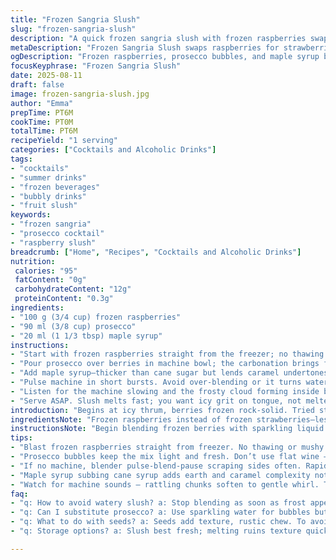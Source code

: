 ```yaml
---
title: "Frozen Sangria Slush"
slug: "frozen-sangria-slush"
description: "A quick frozen sangria slush with frozen raspberries swapped in for strawberries, dry rosé replaced by prosecco for bubbles and brightness, and homemade maple syrup instead of cane syrup. Blended to icy slush with a drink machine but adaptable. Notes on flavor balance and texture cues plus substitutes and common pitfalls included."
metaDescription: "Frozen Sangria Slush swaps raspberries for strawberries, prosecco for rosé, and maple syrup for cane. Icy slush texture cues, subtle fizz, and flavor balance in 6 minutes."
ogDescription: "Frozen raspberries, prosecco bubbles, and maple syrup blend in pulses to a cold slush. Watch texture, frost signals, and syrup levels for a crisp summer chill."
focusKeyphrase: "Frozen Sangria Slush"
date: 2025-08-11
draft: false
image: frozen-sangria-slush.jpg
author: "Emma"
prepTime: PT6M
cookTime: PT0M
totalTime: PT6M
recipeYield: "1 serving"
categories: ["Cocktails and Alcoholic Drinks"]
tags:
- "cocktails"
- "summer drinks"
- "frozen beverages"
- "bubbly drinks"
- "fruit slush"
keywords:
- "frozen sangria"
- "prosecco cocktail"
- "raspberry slush"
breadcrumb: ["Home", "Recipes", "Cocktails and Alcoholic Drinks"]
nutrition: 
 calories: "95"
 fatContent: "0g"
 carbohydrateContent: "12g"
 proteinContent: "0.3g"
ingredients:
- "100 g (3/4 cup) frozen raspberries"
- "90 ml (3/8 cup) prosecco"
- "20 ml (1 1/3 tbsp) maple syrup"
instructions:
- "Start with frozen raspberries straight from the freezer; no thawing needed or texture suffers later."
- "Pour prosecco over berries in machine bowl; the carbonation brings freshness and lightness compared to flat wine."
- "Add maple syrup—thicker than cane sugar but lends caramel undertones. Adjust little by little; sweet enough means barely syrupy, not cloying."
- "Pulse machine in short bursts. Avoid over-blending or it turns watery not slushy. You want tiny frozen crystals but not liquid mush."
- "Listen for the machine slowing and the frosty cloud forming inside bowl; visually check texture stops shifting into juice."
- "Serve ASAP. Slush melts fast; you want icy grit on tongue, not melted syrupy mess."
introduction: "Begins at icy thrum, berries frozen rock-solid. Tried strawberries before, but raspberries bring sharp tang, less sweetness wrecks balance differently. Maple over cane sugar adds subtle earthiness; gives something unexpected when mixed with bubbly prosecco instead of usual rosé or cheap whites. Machine pulses sound like hail in a tin drum, slurry thickens, hints of fizz rise through cold mixture. Quick chill, done, but tricky—too long and texture sags, juices release too much. I’ve seen watery sludge kills whole drink vibe, probation for amateurs. Temperature cues key; if machine bowl frosts over glass-like, ready to stop. No thawing berries, no rushing or melting happens. Serve in chilled glass, skip straws unless wide, small bits block. Ultimately, a slush balancing fizz and fruit cold that saves summer heat without turn-off sweetness. Learned to trust nose for subtle maple scent, rough raspberry seeds chew, little crunch on tongue. Watch timing, pressure on pulse. Expect patience with every batch—precision matters."
ingredientsNote: "Frozen raspberries instead of frozen strawberries—less sugar naturally, gives tart intensity but can turn mushy faster so blast frozen, serve quick. Maple syrup subbing cane syrup adds deeper tones, not just sweet but layered caramelly notes contrasting cold fruit. You can swap with raw honey or agave if needed but expect altered flavor profile. Prosecco instead of white or rosé wine changes drink entirely—adds bubbles so texture feels lighter, fizz wakes palate unlike flat wine. If no machine, frozen raspberries plus frozen prosecco mixed fast in blender but blend less or ice melts too much. Syrup quantity flexible; too much masks fruit, too little kills that subtle sweetness essential for balance. Best to increase syrup in small increments especially with agave or honey which have distinct flavor impacts you want to avoid overpowering delicate fruit. Frozen fruit firmness fundamental; fresh freezes less well, water crystallizes badly. Unfrozen berries can water down final if you forget."
instructionsNote: "Begin blending frozen berries with sparkling liquid in very short pulses to avoid heat buildup and melting; the sound changes as rhythm and texture shift from stuck chunks to slushy mix. Monitor bowl walls—if frost builds to solid glaze, stop immediately or you lose icy texture, get syrupy liquid instead. Add syrup gradually, taste test between pulses until you hit sweet spot, not overwhelming. Quick serve mandatory—melting starts right away. Stir briefly before serving if separation occurs. No over-think ferment or alcohol burn here; prosecco’s dryness balances sugar and keeps flavor refreshing. If no soda machine, use batch technique of pulse-blend-pause, scrape sides, repeat. Avoid blending too long or mixture gets thin, losing grit and texture crucial for slush. Holding slush too long results in watery meltdown. Solution: serve in small glasses, freeze serving glasses to slow meltdown, no ice cubes needed. Learned from many failures: texture > time or strict measurements. Eyes and feel first. If bites of frozen fruit too big, pass through sieve quickly, but some seeds add rustic charm. Not fancy but reliable if executed with care."
tips:
- "Blast frozen raspberries straight from freezer. No thawing or mushy disaster later. Ice crystals crucial for grit, sloppy juice kills texture. Pulse in short bursts to protect structure; rhythm shift from chunks to slush signals progress. Frost buildup on bowl glass means stop blending — slippery slope to watery mess. Slowly add maple syrup; thick but carries deeper caramel notes. Too much hides the fruit punch, too little leaves flat edges. Use small increments, test taste often."
- "Prosecco bubbles keep the mix light and fresh. Don’t use flat wine — fizz wakes palate, cuts sweetness in maple. If no prosecco, frozen sparkling water works but removes flavor complexity. Blend with frozen liquid right away, no waits. Blender works if quick pulses; ice melts fast though. Watch sound shifts — metallic clacks turn to soft hiss means machine strain rising, texture changing. Avoid over-purging or liquid sludge develops. Texture > perfect measurements."
- "If no machine, blender pulse-blend-pause scraping sides often. Rapid blending heats mixture, melts ice crystals. Overdo it and gritty frozen crunch turns syrupy liquid disappointment. Slush timing key; frosty glaze on bowl wall signals ready state. Serve immediately or freeze glasses to slow melt. Straws block raspberry seeds, better skipped or use wide straw. Big frozen chunks spoil mouthfeel. Sieving difficult but helps if hate seeds. Seeds add rustic chew but not for everyone."
- "Maple syrup subbing cane syrup adds earth and caramel complexity not just sweetness. Can swap agave or honey but flavor shifts—agave sweeter, honey floral. Adjust slowly. Syrup quantity flexible, depends on fruit sweetness, maple strength, and personal taste. Frozen raspberries lower sugar than strawberries — adjust sweetener accordingly. More syrup masks crispness, less syrup loses balance. Add little by little, taste pulse by pulse. Rough rough texture; sugar coats fruit, not syrupy finish."
- "Watch for machine sounds — rattling chunks soften to gentle whirl. Texture softens but still icy grit felt on tongue — that’s endpoint. One second longer blends into watery disappointment fast. Don’t overthink or try making smooth. I’ve seen many slush ruined by overblend syndrome. Keep timing tight. Serve ASAP; slush melts fast, syrup separates if left. Stir briefly before serving if layers separate. Freeze serving glasses if needed to prolong chill. Cold glass slows meltdown, no ice cubes necessary."
faq:
- "q: How to avoid watery slush? a: Stop blending as soon as frost appears on bowl walls. Pulse short bursts only. Overblend turns icy crystals into liquid mush. Watch sound changes. No thawing berries. Serve fast."
- "q: Can I substitute prosecco? a: Use sparkling water for bubbles but lacks flavor punch. Rosé wine loses fizz, texture dulls. If necessary, freeze liquid before blending, but fizz lessens. Alternatives shift outcome, adjust blending time."
- "q: What to do with seeds? a: Seeds add texture, rustic chew. To avoid, quickly sieve after blending but loses some bulk. Wide straws help bypass. Many don’t mind seed crunch; balance personal preference budget time."
- "q: Storage options? a: Slush best fresh; melting ruins texture quickly. Store covered in freezer for short term but ice crystals clump. No refrigeration; melts too fast. Freeze glasses to slow melt on serving. Stir before drinking if separation happens."

---
```

